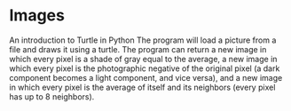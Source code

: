 # Images
An introduction to Turtle in Python  The program will load a picture from a file and draws it using a turtle. The program can return a new image in which every pixel is a shade of gray equal to the average, a new image in which every pixel is the photographic negative of the original pixel (a dark component becomes a light component, and vice versa), and a new image in which every pixel is the average of itself and its neighbors (every pixel has up to 8 neighbors).

